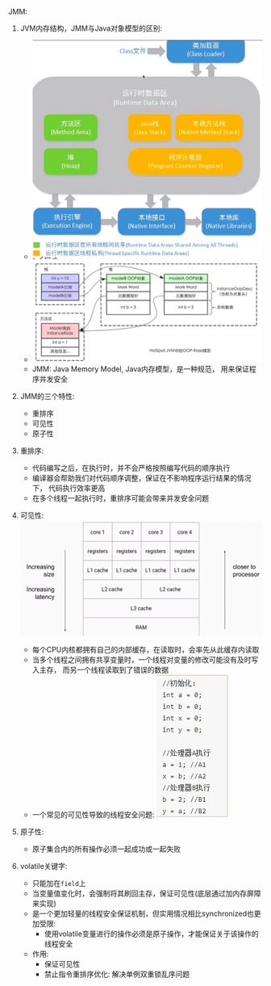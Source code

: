JMM:
1. JVM内存结构，JMM与Java对象模型的区别:
    - ![JVM内存结构](JVMMemoryModel.png)
    - ![Java内存模型](JavaObjectModel.png)
    - JMM: Java Memory Model, Java内存模型，是一种规范，
    用来保证程序并发安全
    
2. JMM的三个特性:
    - 重排序
    - 可见性
    - 原子性
    
3. 重排序:
    - 代码编写之后，在执行时，并不会严格按照编写代码的顺序执行
    - 编译器会帮助我们对代码顺序调整，保证在不影响程序运行结果的情况下，
    代码执行效率更高
    - 在多个线程一起执行时，重排序可能会带来并发安全问题

4. 可见性:
![Cache](CacheStructure.png)
    - 每个CPU内核都拥有自己的内部缓存，在读取时，会率先从此缓存内读取
    - 当多个线程之间拥有共享变量时，一个线程对变量的修改可能没有及时写入主存，
    而另一个线程读取到了错误的数据
    - 一个常见的可见性导致的线程安全问题:
        ![Problem](FiledVisibility.png)
    
5. 原子性:
    - 原子集合内的所有操作必须一起成功或一起失败
    
6. volatile关键字:
    - 只能加在`field`上
    - 当变量值变化时，会强制将其刷回主存，保证可见性(底层通过加内存屏障来实现)
    - 是一个更加轻量的线程安全保证机制，但实用情况相比synchronized也更加受限:
        - 使用volatile变量进行的操作必须是原子操作，才能保证关于该操作的线程安全
    - 作用:
        - 保证可见性
        - 禁止指令重排序优化: 解决单例双重锁乱序问题
    